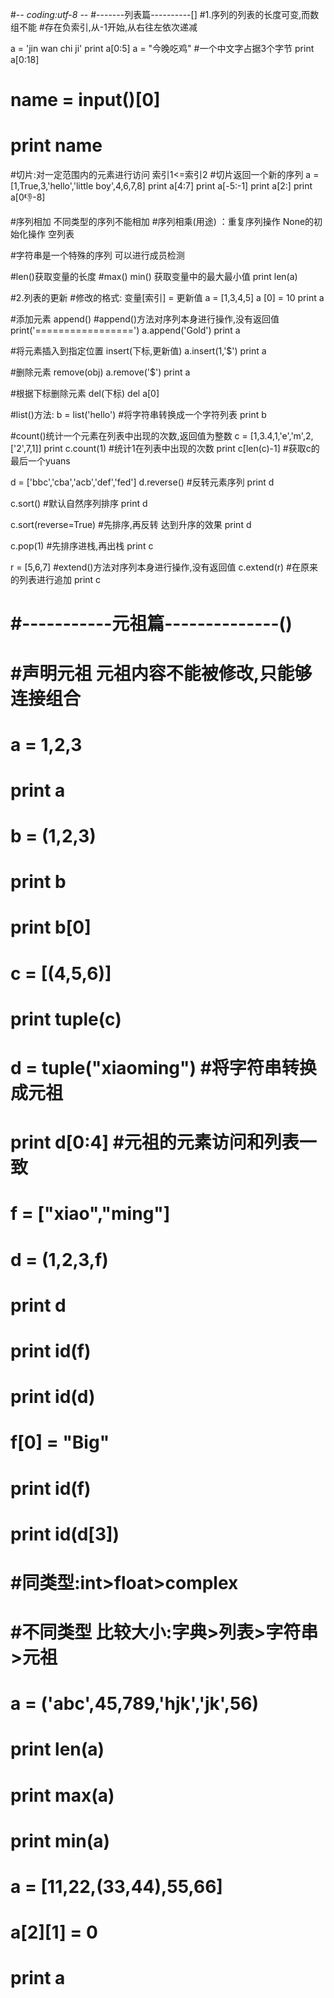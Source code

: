 #-*- coding:utf-8 -*-
#-------列表篇----------[]
#1.序列的列表的长度可变,而数组不能
#存在负索引,从-1开始,从右往左依次递减

a = 'jin wan chi ji'
print a[0:5]
a = "今晚吃鸡" #一个中文字占据3个字节
print a[0:18]
# name = input()[0]
# print name


#切片:对一定范围内的元素进行访问 索引1<=索引2
#切片返回一个新的序列
a = [1,True,3,'hello','little boy',4,6,7,8]
print a[4:7]
print a[-5:-1]
print a[2:]
print a[0:-1:-8]


#序列相加 不同类型的序列不能相加
#序列相乘(用途) ：重复序列操作 None的初始化操作 空列表


#字符串是一个特殊的序列 可以进行成员检测


#len()获取变量的长度
#max() min() 获取变量中的最大最小值
print len(a)


#2.列表的更新
#修改的格式: 变量[索引] = 更新值
a = [1,3,4,5]
a [0] = 10
print a


#添加元素 append()
#append()方法对序列本身进行操作,没有返回值
print('=================')
a.append('Gold')
print a


#将元素插入到指定位置 insert(下标,更新值)
a.insert(1,'$')
print a


#删除元素  remove(obj)
a.remove('$')
print a


#根据下标删除元素   del(下标)
del a[0]


#list()方法:
b = list('hello') #将字符串转换成一个字符列表
print b


#count()统计一个元素在列表中出现的次数,返回值为整数
c = [1,3.4,1,'e','m',2,['2',7,1]]
print c.count(1) #统计1在列表中出现的次数
print c[len(c)-1] #获取c的最后一个yuans


d = ['bbc','cba','acb','def','fed']
d.reverse() #反转元素序列
print d


c.sort() #默认自然序列排序
print d


c.sort(reverse=True) #先排序,再反转 达到升序的效果
print d


c.pop(1) #先排序进栈,再出栈
print c


r = [5,6,7]
#extend()方法对序列本身进行操作,没有返回值
c.extend(r) #在原来的列表进行追加
print c


# #-----------元祖篇--------------()
# #声明元祖 元祖内容不能被修改,只能够连接组合
# a = 1,2,3
# print  a
#
# b = (1,2,3)
# print b
# print b[0]
# c = [(4,5,6)]
# print tuple(c)
# d = tuple("xiaoming") #将字符串转换成元祖
# print d[0:4] #元祖的元素访问和列表一致
#
# f = ["xiao","ming"]
# d = (1,2,3,f)
# print d
# print id(f)
# print id(d)
# f[0] = "Big"
# print id(f)
# print id(d[3])
#
# #同类型:int>float>complex
# #不同类型 比较大小:字典>列表>字符串>元祖
# a = ('abc',45,789,'hjk','jk',56)
# print len(a)
# print max(a)
# print min(a)
#
# a = [11,22,(33,44),55,66]
# a[2][1] = 0
# print a





